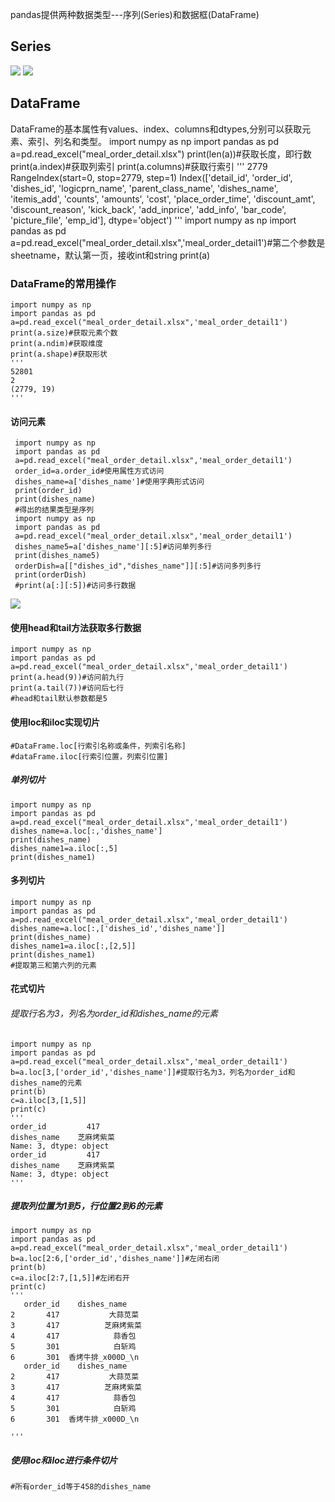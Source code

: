 pandas提供两种数据类型---序列(Series)和数据框(DataFrame)
 ## Series
![](https://github.com/moony1529/moon/blob/main/Python%E6%95%B0%E6%8D%AE%E5%88%86%E6%9E%90/pandas/0001.png)
![](https://github.com/moony1529/moon/blob/main/Python%E6%95%B0%E6%8D%AE%E5%88%86%E6%9E%90/pandas/0002.png)
 ## DataFrame
  DataFrame的基本属性有values、index、columns和dtypes,分别可以获取元素、索引、列名和类型。
  import numpy as np
  import pandas as pd
  a=pd.read_excel("meal_order_detail.xlsx")
  print(len(a))#获取长度，即行数
  print(a.index)#获取列索引
  print(a.columns)#获取行索引
  '''
  2779
  RangeIndex(start=0, stop=2779, step=1)
  Index(['detail_id', 'order_id', 'dishes_id', 'logicprn_name',
       'parent_class_name', 'dishes_name', 'itemis_add', 'counts', 'amounts',
       'cost', 'place_order_time', 'discount_amt', 'discount_reason',
       'kick_back', 'add_inprice', 'add_info', 'bar_code', 'picture_file',
       'emp_id'],
      dtype='object')
    '''
    import numpy as np
    import pandas as pd
    a=pd.read_excel("meal_order_detail.xlsx",'meal_order_detail1')#第二个参数是sheetname，默认第一页，接收int和string
    print(a)
 ### DataFrame的常用操作
    import numpy as np
    import pandas as pd
    a=pd.read_excel("meal_order_detail.xlsx",'meal_order_detail1')
    print(a.size)#获取元素个数
    print(a.ndim)#获取维度
    print(a.shape)#获取形状
    '''
    52801
    2
    (2779, 19)
    '''
#### 访问元素
     import numpy as np
     import pandas as pd
     a=pd.read_excel("meal_order_detail.xlsx",'meal_order_detail1')
     order_id=a.order_id#使用属性方式访问
     dishes_name=a['dishes_name']#使用字典形式访问
     print(order_id)
     print(dishes_name)
     #得出的结果类型是序列
     import numpy as np
     import pandas as pd
     a=pd.read_excel("meal_order_detail.xlsx",'meal_order_detail1')
     dishes_name5=a['dishes_name'][:5]#访问单列多行
     print(dishes_name5)
     orderDish=a[["dishes_id","dishes_name"]][:5]#访问多列多行
     print(orderDish)
     #print(a[:][:5])#访问多行数据
 ![](https://github.com/moony1529/moon/blob/main/Python%E6%95%B0%E6%8D%AE%E5%88%86%E6%9E%90/pandas/0003.png)
    
    
#### 使用head和tail方法获取多行数据
    import numpy as np
    import pandas as pd
    a=pd.read_excel("meal_order_detail.xlsx",'meal_order_detail1')
    print(a.head(9))#访问前九行
    print(a.tail(7))#访问后七行
    #head和tail默认参数都是5
#### 使用loc和iloc实现切片
    #DataFrame.loc[行索引名称或条件，列索引名称]
    #dataFrame.iloc[行索引位置，列索引位置]
##### 单列切片
    import numpy as np
    import pandas as pd
    a=pd.read_excel("meal_order_detail.xlsx",'meal_order_detail1')
    dishes_name=a.loc[:,'dishes_name']
    print(dishes_name)
    dishes_name1=a.iloc[:,5]
    print(dishes_name1)
#### 多列切片
    import numpy as np
    import pandas as pd
    a=pd.read_excel("meal_order_detail.xlsx",'meal_order_detail1')
    dishes_name=a.loc[:,['dishes_id','dishes_name']]
    print(dishes_name)
    dishes_name1=a.iloc[:,[2,5]]
    print(dishes_name1)
    #提取第三和第六列的元素
#### 花式切片
###### 提取行名为3，列名为order_id和dishes_name的元素
    import numpy as np
    import pandas as pd
    a=pd.read_excel("meal_order_detail.xlsx",'meal_order_detail1')
    b=a.loc[3,['order_id','dishes_name']]#提取行名为3，列名为order_id和dishes_name的元素
    print(b)
    c=a.iloc[3,[1,5]]
    print(c)
    '''
    order_id         417
    dishes_name    芝麻烤紫菜
    Name: 3, dtype: object
    order_id         417
    dishes_name    芝麻烤紫菜
    Name: 3, dtype: object
    '''
##### 提取列位置为1到5，行位置2到6的元素
    import numpy as np
    import pandas as pd
    a=pd.read_excel("meal_order_detail.xlsx",'meal_order_detail1')
    b=a.loc[2:6,['order_id','dishes_name']]#左闭右闭
    print(b)
    c=a.iloc[2:7,[1,5]]#左闭右开
    print(c)
    '''
       order_id    dishes_name
    2       417           大蒜苋菜
    3       417          芝麻烤紫菜
    4       417            蒜香包
    5       301            白斩鸡
    6       301  香烤牛排_x000D_\n
       order_id    dishes_name
    2       417           大蒜苋菜
    3       417          芝麻烤紫菜
    4       417            蒜香包
    5       301            白斩鸡
    6       301  香烤牛排_x000D_\n

    '''
##### 使用loc和iloc进行条件切片
    #所有order_id等于458的dishes_name
    
    

    
    
    
    
    
    
    
    
    
    
    
    
    
    
    
    
    
    
    
    
    
    
    
     
    
    
    
    
    
    
    
    
    
    
    
    
